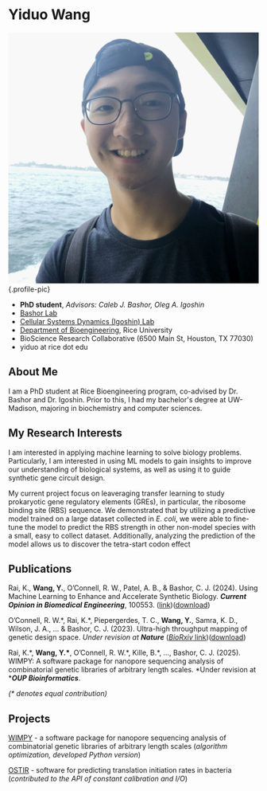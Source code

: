 # Yiduo Wang

![Portrait](./images/portrait.jpeg){.profile-pic}

- **PhD student**, *Advisors: Caleb J. Bashor, Oleg A. Igoshin*
- [Bashor Lab](https://bashorlab.rice.edu/)
- [Cellular Systems Dynamics (Igoshin) Lab](https://igoshin.rice.edu/)
- [Department of Bioengineering](https://bioengineering.rice.edu/), Rice University
- BioScience Research Collaborative (6500 Main St, Houston, TX 77030)
- yiduo at rice dot edu

## About Me

I am a PhD student at Rice Bioengineering program, co-advised by Dr. Bashor and Dr. Igoshin. Prior to this, I had my bachelor's degree at UW-Madison, majoring in biochemistry and computer sciences.

## My Research Interests

I am interested in applying machine learning to solve biology problems. Particularly, I am interested in using ML models to gain insights to improve our understanding of biological systems, as well as using it to guide synthetic gene circuit design.

My current project focus on leaveraging transfer learning to study prokaryotic gene regulatory elements (GREs), in particular, the ribosome binding site (RBS) sequence. We demonstrated that by utilizing a predictive model trained on a large dataset collected in *E. coli*, we were able to fine-tune the model to predict the RBS strength in other non-model species with a small, easy to collect dataset. Additionally, analyzing the prediction of the model allows us to discover the tetra-start codon effect

## Publications

Rai, K., **Wang, Y.**, O’Connell, R. W., Patel, A. B., & Bashor, C. J. (2024). Using Machine Learning to Enhance and Accelerate Synthetic Biology. ***Current Opinion in Biomedical Engineering***, 100553. ([link](https://doi.org/10.1016/j.cobme.2024.100553))([download](./pdfs/2024_ML_synBio_review.pdf))

O’Connell, R. W.\*, Rai, K.\*, Piepergerdes, T. C., **Wang, Y.**, Samra, K. D., Wilson, J. A., ... & Bashor, C. J. (2023). Ultra-high throughput mapping of genetic design space. *Under revision at* ***Nature*** ([*BioRxiv* link](https://doi.org/10.1101/2023.03.16.532704))([download](./pdfs/2023_BioRXiv_CLASSIC.pdf))

Rai, K.\*, **Wang, Y.\***, O’Connell, R. W.\*, Kille, B.\*, …, Bashor, C. J. (2025). WIMPY: A software package for nanopore
sequencing analysis of combinatorial genetic libraries of arbitrary length scales. *Under revision at ****OUP Bioinformatics***.

*(\* denotes equal contribution)*

## Projects

[WIMPY](https://github.com/cbashorlab/WIMPY) - a software package for nanopore sequencing analysis of combinatorial genetic libraries of arbitrary length scales (*algorithm optimization, developed Python version*)

[OSTIR](https://github.com/barricklab/ostir) - software for predicting translation initiation rates in bacteria (*contributed to the API of constant calibration and I/O*)
